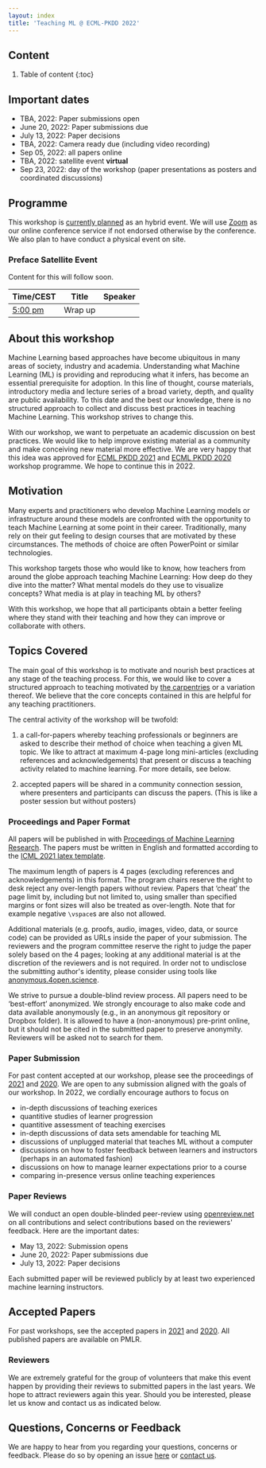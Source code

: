 ```yaml
---
layout: index
title: 'Teaching ML @ ECML-PKDD 2022'
---
```


## Content

1. Table of content
{:toc}

## Important dates

* TBA, 2022: Paper submissions open
* June 20, 2022: Paper submissions due 
* July 13, 2022: Paper decisions
* TBA, 2022: Camera ready due (including video recording)
* Sep 05, 2022: all papers online
* TBA, 2022: satellite event **virtual** 
* Sep 23, 2022: day of the workshop (paper presentations as posters and coordinated discussions) 

## Programme

This workshop is [currently planned](https://2022.ecmlpkdd.org/index.php/2021/05/21/decision-to-organize-ecml-pkdd-2020-as-a-fully-virtual-conference/) as an hybrid event. We will use [Zoom](https://zoom.com) as our online conference service if not endorsed otherwise by the conference. We also plan to have conduct a physical event on site.

### Preface Satellite Event 

Content for this will follow soon.

| Time/CEST                                                                          | Title                                                                                                                  | Speaker                                                                       |
| ---------------------------------------------------------------------------------- | ---------------------------------------------------------------------------------------------------------------------- | ----------------------------------------------------------------------------- |
| [5:00 pm](https://www.timeanddate.com/worldclock/fixedtime.html?iso=20210908T1500) | Wrap up                                                                                                                |                                                                               |

## About this workshop

Machine Learning based approaches have become ubiquitous in many areas of society, industry and academia. Understanding what Machine Learning (ML) is providing and reproducing what it infers, has become an essential prerequisite for adoption. In this line of thought, course materials, introductory media and lecture series of a broad variety, depth, and quality are public availability. To this date and the best our knowledge, there is no structured approach to collect and discuss best practices in teaching Machine Learning. This workshop strives to change this. 

With our workshop, we want to perpetuate an academic discussion on best practices. We would like to help improve existing material as a community and make conceiving new material more effective. We are very happy that this idea was approved for [ECML PKDD 2021](https://2021.ecmlpkdd.org/?page_id=1705) and [ECML PKDD 2020](https://teaching-ml.github.io/2020/) workshop programme. We hope to continue this in 2022.

## Motivation

Many experts and practitioners who develop Machine Learning models or infrastructure around these models are confronted with the opportunity to teach Machine Learning at some point in their career. Traditionally, many rely on their gut feeling to design courses that are motivated by these circumstances. The methods of choice are often PowerPoint or similar technologies.

This workshop targets those who would like to know, how teachers from around the globe approach teaching Machine Learning: How deep do they dive into the matter? What mental models do they use to visualize concepts? What media is at play in teaching ML by others? 

With this workshop, we hope that all participants obtain a better feeling where they stand with their teaching and how they can improve or collaborate with others.

## Topics Covered

The main goal of this workshop is to motivate and nourish best practices at any stage of the teaching process. For this, we would like to cover a structured approach to teaching motivated by [the carpentries](https://cdh.carpentries.org/) or a variation thereof. We believe that the core concepts contained in this are helpful for any teaching practitioners. 

The central activity of the workshop will be twofold: 

1. a call-for-papers whereby teaching professionals or beginners are asked to describe their method of choice when teaching a given ML topic. We like to attract at maximum 4-page long mini-articles (excluding references and acknowledgements) that present or discuss a teaching activity related to machine learning. For more details, see below.

2. accepted papers will be shared in a community connection session, where presenters and participants can discuss the papers. (This is like a poster session but without posters)

### Proceedings and Paper Format

All papers will be published in with [Proceedings of Machine Learning Research](http://proceedings.mlr.press/).
The papers must be written in English and formatted according to the [ICML 2021 latex template](https://github.com/teaching-ml/2021/raw/master/templatefiles/ICML2021%20Template%20--_%20Updated%20for%20TeachingML.zip).

The maximum length of papers is 4 pages (excluding references and acknowledgements) in this format. The program chairs reserve the right to desk reject any over-length papers without review. Papers that ‘cheat’ the page limit by, including but not limited to, using smaller than specified margins or font sizes will also be treated as over-length. Note that for example negative `\vspace`s are also not allowed.

Additional materials (e.g. proofs, audio, images, video, data, or source code) can be provided as URLs inside the paper of your submission. The reviewers and the program committee reserve the right to judge the paper solely based on the 4 pages; looking at any additional material is at the discretion of the reviewers and is not required. In order not to undisclose the submitting author's identity, please consider using tools like [anonymous.4open.science](https://anonymous.4open.science/).

We strive to pursue a double-blind review process. All papers need to be ‘best-effort’ anonymized. We strongly encourage to also make code and data available anonymously (e.g., in an anonymous git repository or Dropbox folder). It is allowed to have a (non-anonymous) pre-print online, but it should not be cited in the submitted paper to preserve anonymity. Reviewers will be asked not to search for them.

### Paper Submission

For past content accepted at our workshop, please see the proceedings of [2021](https://teaching-ml.github.io/2021/#accepted-papers) and [2020](https://teaching-ml.github.io/2020/#accepted-papers). We are open to any submission aligned with the goals of our workshop. In 2022, we cordially encourage authors to focus on 

- in-depth discussions of teaching exerices
- quantitive studies of learner progression
- quantitive assessment of teaching exercises
- in-depth discussions of data sets amendable for teaching ML
- discussions of unplugged material that teaches ML without a computer
- discussions on how to foster feedback between learners and instructors (perhaps in an automated fashion)
- discussions on how to manage learner expectations prior to a course
- comparing in-presence versus online teaching experiences


### Paper Reviews

We will conduct an open double-blinded peer-review using [openreview.net](https://openreview.net) on all contributions and select contributions based on the reviewers' feedback. Here are the important dates:

* May 13, 2022: Submission opens
* June 20, 2022: Paper submissions due 
* July 13, 2022: Paper decisions

Each submitted paper will be reviewed publicly by at least two experienced machine learning instructors. 

## Accepted Papers 

For past workshops, see the accepted papers in [2021](https://teaching-ml.github.io/2021/#accepted-papers) and [2020](https://teaching-ml.github.io/2020/#accepted-papers). All published papers are available on PMLR.


### Reviewers

We are extremely grateful for the group of volunteers that make this event happen by providing their reviews to submitted papers in the last years. We hope to attract reviewers again this year. Should you be interested, please let us know and contact us as indicated below.

## Questions, Concerns or Feedback

We are happy to hear from you regarding your questions, concerns or feedback. Please do so by opening an issue [here](https://github.com/teaching-ml/2022/) or [contact us](mailto:p.steinbach@hzdr.de).
